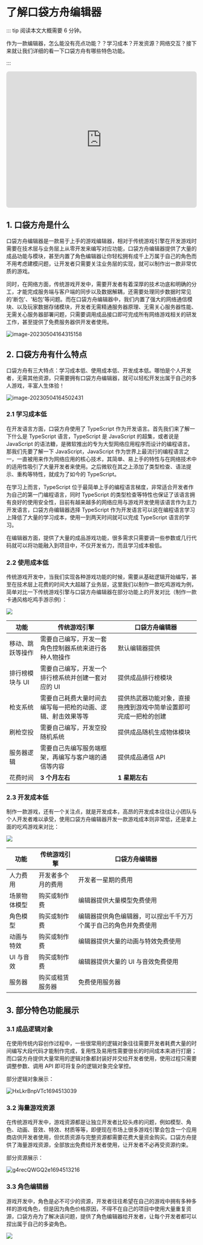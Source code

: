 # 了解口袋方舟编辑器

::: tip 阅读本文大概需要 6 分钟。

作为一款编辑器，怎么能没有亮点功能？？学习成本？开发资源？网络交互？接下来就让我们详细的看一下口袋方舟有哪些特色功能。

:::

<iframe sandbox="allow-scripts allow-downloads allow-same-origin allow-popups allow-presentation allow-forms" frameborder="0" draggable="false" allowfullscreen="" allow="encrypted-media;" referrerpolicy="" aha-samesite="" class="iframe-loaded" src=" https://player.bilibili.com/player.html?bvid=1BM411q7V9&vd_source=bccefedf3b12bbbde01e51432ed7ebca&autoplay=0" style="border-radius: 7px; width: 100%; height: 360px;"></iframe>

## 1. 口袋方舟是什么

口袋方舟编辑器是一款易于上手的游戏编辑器，相对于传统游戏引擎在开发游戏时需要在技术层与业务层上从零开发来编写对应功能，口袋方舟编辑器提供了大量的成品功能与模块，甚至内置了角色编辑器让你轻松拥有成千上万属于自己的角色而不用考虑建模问题，让开发者只需要关注业务层的实现，就可以制作出一款非常优质的游戏。

同时，在网络方面，传统游戏开发中，需要开发者有着深厚的技术功底和明确的分工，才能完成服务端与客户端的同步以及数据解耦，还需要处理同步数据时常见的'断包'、'粘包'等问题。而在口袋方舟编辑器中，我们内置了强大的网络通信模块、以及玩家数据存储模块，开发者无需精通服务器原理、无需关心服务器性能、无需关心服务器部署问题，只需要调用成品接口即可完成所有网络游戏相关的研发工作，甚至提供了免费服务器供开发者使用。

![image-20230504164315158](https://arkimg.ark.online/image-20230504164315158.webp)

## 2. 口袋方舟有什么特点

口袋方舟有三大特点：学习成本低、使用成本低、开发成本低。哪怕是个人开发者，无需其他资源，只需要拥有口袋方舟编辑器，就可以轻松开发出属于自己的多人游戏，丰富人生体验！

![image-20230504164502431](https://arkimg.ark.online/image-20230504164502431.webp)

### 2.1 学习成本低

在开发语言方面，口袋方舟使用了 TypeScript 作为开发语言。首先我们来了解一下什么是 TypeScript 语言，TypeScript 是 JavaScript 的超集，或者说是 JavaScript 的语法糖，是微软推出的专为大型网络应用程序而设计的编程语言。那我们先要了解一下 JavaScript，JavaScript 作为世界上最流行的编程语言之一，一直被用来作为网络应用的核心技术，其简单、易上手的特性与在网络技术中的适用性吸引了大量开发者来使用。之后微软在其之上添加了类型检查、语法提示、重构等特性，就成为了如今的 TypeScript。

在学习上而言，TypeScript 位于最简单上手的编程语言梯度，非常适合开发者作为自己的第一门编程语言，同时 TypeScript 的类型检查等特性也保证了该语言拥有良好的使用安全性，目前有越来越多的网络应用与游戏开发使用该语言作为主力开发语言，口袋方舟编辑器选择 TypeScript 作为开发语言可以说在编程语言学习上降低了大量的学习成本，使用一到两天时间就可以完成 TypeScript 语言的学习。

在编辑器方面，提供了大量的成品游戏功能，很多需求只需要调一些参数或几行代码就可以将功能融入到项目中，不仅开发省力，而且学习成本极低。

### 2.2 使用成本低

传统游戏开发中，当我们实现各种游戏功能的时候，需要从基础逻辑开始编写，甚至在技术层上花费的时间大大超越了业务层，这里我们以制作一款吃鸡游戏为例，简单对比一下传统游戏引擎与口袋方舟编辑器在部分功能上的开发对比（制作一款卡通风格吃鸡手游示例）：

![](https://arkimg.ark.online/boxcnxVLuuzoaW7Gd8Q42MVnSLe.webp)

| 功能 | 传统游戏引擎 | 口袋方舟编辑器 |
| ------------------------------------------- | -------------------------------------------------------------- | ---------------------------------------------------------------- |
| 移动、跳跃等操作 | 需要自己编写，开发一套角色控制器系统来进行各种人物操作 | 默认编辑器提供 |
| 排行榜模块与 UI | 需要自己编写，开发一个排行榜系统并创建一套对应的 UI | 提供成品排行榜模块 |
| 枪支系统 | 需要自己耗费大量时间去编写每一把枪的动画、逻辑、射击效果等等 | 提供热武器功能对象，直接拖拽到游戏中简单设置即可完成一把枪的创建 |
| 刷枪空投 | 需要自己编写，开发空投随机系统 | 提供成品随机生成物体模块 |
| 服务器逻辑 | 需要自己先编写服务端框架，再编写与客户端的通信等内容 | 提供成品通信 API |
| 花费时间 | **3 个月左右** | **1 星期左右** |

### 2.3 开发成本低

制作一款游戏，还有一个关注点，就是开发成本，高昂的开发成本往往让小团队与个人开发者难以承受，使用口袋方舟编辑器开发一款游戏成本则非常低，还是拿上面的吃鸡游戏来对比：

![](https://arkimg.ark.online/boxcne6V1GF2IdTpalXp9R4gmkf-1683188571036-8.webp)

| 功能 | 传统游戏引擎 | 口袋方舟编辑器 |
| ------------------------------------------- | ------------------- | ---------------------------------------------------------------- |
| 人力费用 | 开发者多个月的费用  | 开发者一星期的费用  |
| 场景物体模型 | 购买或制作费 | 编辑器提供大量模型免费使用  |
| 角色模型 | 购买或制作费 | 编辑器提供角色编辑器，可以捏出千千万万个属于自己的角色并免费使用 |
| 动画与特效  | 购买或制作费  | 编辑器提供大量的动画与特效免费使用  |
| UI 与音效 | 购买或制作费 | 编辑器提供大量的 UI 与音效免费使用 |
| 服务器 | 购买或租赁服务器 | 免费使用服务器 |

## 3. 部分特色功能展示

### 3.1 成品逻辑对象

在使用传统内容创作过程中，一些很常用的逻辑对象往往需要开发者耗费大量的时间编写大段代码才能制作完成，复用性及易用性需要很长的时间成本来进行打磨；而口袋方舟提供大量常用的逻辑对象都封装好并交给开发者使用，使用过程只需要调整参数、调用 API 即可将复杂的逻辑对象完全掌控。

部分逻辑对象展示：

![HxLkrBnpVTc1694513039](https://arkimg.ark.online/HxLkrBnpVTc1694513039.webp)

### 3.2 海量游戏资源

在传统游戏开发中，游戏资源都是让独立开发者比较头疼的问题，例如模型、角色、动画、音效、特效、材质等等，即便现在市场上很多游戏引擎会包含一个应用商店供开发者使用，但优质资源与完整资源都需要花费大量资金购买。口袋方舟提供了海量游戏资源，全部放出免费给开发者使用，让开发者不必再受资源约束。

部分资源展示：

![g4recQWGQ2e1694513216](https://arkimg.ark.online/g4recQWGQ2e1694513216.webp)

### 3.3 角色编辑器

游戏开发中，角色是必不可少的资源，开发者往往希望在自己的游戏中拥有多种多样的游戏角色，但是因为角色价格原因，不得不在自己的项目中使用大量重复资源，口袋方舟为了解决该问题，提供了角色编辑器给开发者，让每个开发者都可以捏出属于自己的多姿角色。

![](https://arkimg.ark.online/boxcnLwp6D1gRrz7Y9xZqZrbCAg.webp)